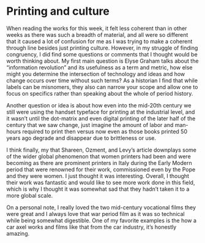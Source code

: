 # Printing and culture
When reading the works for this week, it felt less coherent than in other weeks as there was such a breadth of material, and all were so different that it caused a lot of confusion for me as I was trying to make a coherent through line besides just printing culture. However, in my struggle of finding congruency, I did find some questions or comments that I thought would be worth thinking about. My first main question is Elyse Graham talks about the “information revolution” and its usefulness as a term and metric, how else might you determine the intersection of technology and ideas and how change occurs over time without such terms? As a historian I find that while labels can be misnomers, they also can narrow your scope and allow one to focus on specifics rather than speaking about the whole of period history. 

Another question or idea is about how even into the mid-20th century we still were using the handset typeface for printing at the industrial level, and it wasn’t until the dot-matrix and even digital printing of the later half of the century that we saw change, just imagine the amount of labor and man-hours required to print then versus now even as those books printed 50 years ago degrade and disappear due to brittleness or use.

I think finally, my that Shareen, Ozment, and Levy’s article downplays some of the wider global phenomenon that women printers had been and were becoming as there are prominent printers in Italy during the Early Modern period that were renowned for their work, commissioned even by the Pope and they were women. I just thought it was interesting. Overall, I thought their work was fantastic and would like to see more work done in this field, which is why I thought it was somewhat sad that they hadn’t taken it to a more global scale.

On a personal note, I really loved the two mid-century vocational films they were great and I always love that war period film as it was so technical while being somewhat digestible. One of my favorite examples is the how a car axel works and films like that from the car industry, it’s honestly amazing.
